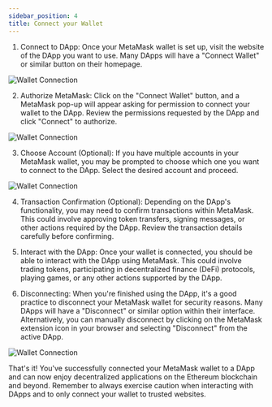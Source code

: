 ```yaml
---
sidebar_position: 4
title: Connect your Wallet
---
```


1. Connect to DApp: Once your MetaMask wallet is set up, visit the website of the DApp you want to use. Many DApps will have a "Connect Wallet" or similar button on their homepage.

![Wallet Connection](/img/CW1.png) 

2. Authorize MetaMask: Click on the "Connect Wallet" button, and a MetaMask pop-up will appear asking for permission to connect your wallet to the DApp. Review the permissions requested by the DApp and click "Connect" to authorize.

![Wallet Connection](/img/CW2.png) 

3. Choose Account (Optional): If you have multiple accounts in your MetaMask wallet, you may be prompted to choose which one you want to connect to the DApp. Select the desired account and proceed.

![Wallet Connection](/img/CW3.png) 

4. Transaction Confirmation (Optional): Depending on the DApp's functionality, you may need to confirm transactions within MetaMask. This could involve approving token transfers, signing messages, or other actions required by the DApp. Review the transaction details carefully before confirming.

5. Interact with the DApp: Once your wallet is connected, you should be able to interact with the DApp using MetaMask. This could involve trading tokens, participating in decentralized finance (DeFi) protocols, playing games, or any other actions supported by the DApp.

6. Disconnecting: When you're finished using the DApp, it's a good practice to disconnect your MetaMask wallet for security reasons. Many DApps will have a "Disconnect" or similar option within their interface. Alternatively, you can manually disconnect by clicking on the MetaMask extension icon in your browser and selecting "Disconnect" from the active DApp.

![Wallet Connection](/img/CW4.png) 

That's it! You've successfully connected your MetaMask wallet to a DApp and can now enjoy decentralized applications on the Ethereum blockchain and beyond. Remember to always exercise caution when interacting with DApps and to only connect your wallet to trusted websites.